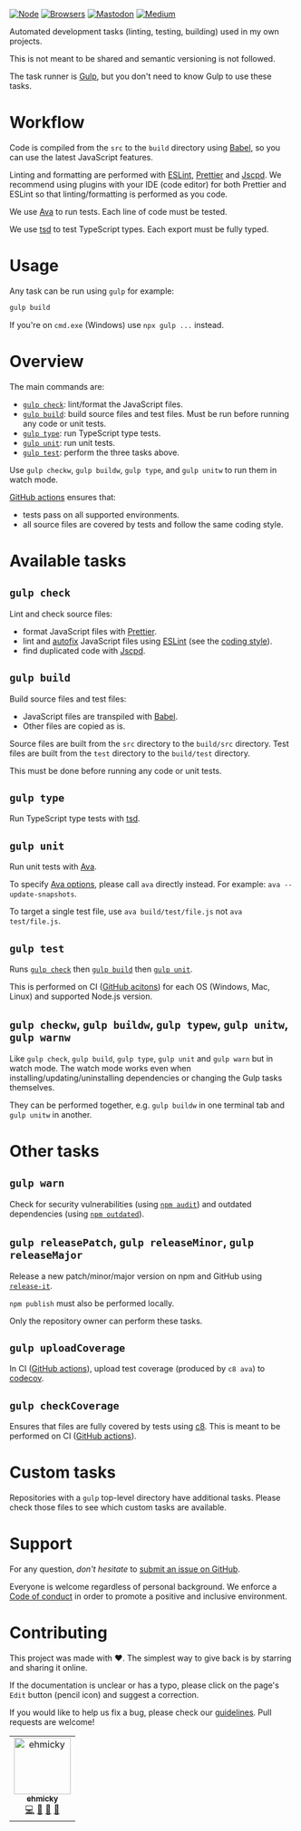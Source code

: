 [![Node](https://img.shields.io/badge/-Node.js-808080?logo=node.js&colorA=404040&logoColor=66cc33)](https://www.npmjs.com/package/@ehmicky/dev-tasks)
[![Browsers](https://img.shields.io/badge/-Browsers-808080?logo=firefox&colorA=404040)](https://www.npmjs.com/package/@ehmicky/dev-tasks)
[![Mastodon](https://img.shields.io/badge/-Mastodon-808080.svg?logo=mastodon&colorA=404040&logoColor=9590F9)](https://fosstodon.org/@ehmicky)
[![Medium](https://img.shields.io/badge/-Medium-808080.svg?logo=medium&colorA=404040)](https://medium.com/@ehmicky)

Automated development tasks (linting, testing, building) used in my own
projects.

This is not meant to be shared and semantic versioning is not followed.

The task runner is [Gulp](https://gulpjs.com/), but you don't need to know Gulp
to use these tasks.

# Workflow

Code is compiled from the `src` to the `build` directory using
[Babel](https://babeljs.io/), so you can use the latest JavaScript features.

Linting and formatting are performed with [ESLint](https://eslint.org/),
[Prettier](https://prettier.io/) and
[Jscpd](https://github.com/kucherenko/jscpd). We recommend using plugins with
your IDE (code editor) for both Prettier and ESLint so that linting/formatting
is performed as you code.

We use [Ava](https://github.com/avajs/ava) to run tests. Each line of code must
be tested.

We use [tsd](https://github.com/SamVerschueren/tsd) to test TypeScript types.
Each export must be fully typed.

# Usage

Any task can be run using `gulp` for example:

```bash
gulp build
```

If you're on `cmd.exe` (Windows) use `npx gulp ...` instead.

# Overview

The main commands are:

- [`gulp check`](#gulp-check): lint/format the JavaScript files.
- [`gulp build`](#gulp-build): build source files and test files. Must be run
  before running any code or unit tests.
- [`gulp type`](#gulp-type): run TypeScript type tests.
- [`gulp unit`](#gulp-unit): run unit tests.
- [`gulp test`](#gulp-test): perform the three tasks above.

Use `gulp checkw`, `gulp buildw`, `gulp type`, and `gulp unitw` to run them in
watch mode.

[GitHub actions](https://github.com/features/actions) ensures that:

- tests pass on all supported environments.
- all source files are covered by tests and follow the same coding style.

# Available tasks

## `gulp check`

Lint and check source files:

- format JavaScript files with [Prettier](https://prettier.io/).
- lint and
  [autofix](https://eslint.org/docs/user-guide/command-line-interface#fixing-problems)
  JavaScript files using [ESLint](https://eslint.org/) (see the
  [coding style](https://github.com/ehmicky/eslint-config#coding-style)).
- find duplicated code with [Jscpd](https://github.com/kucherenko/jscpd).

## `gulp build`

Build source files and test files:

- JavaScript files are transpiled with [Babel](https://babeljs.io/).
- Other files are copied as is.

Source files are built from the `src` directory to the `build/src` directory.
Test files are built from the `test` directory to the `build/test` directory.

This must be done before running any code or unit tests.

## `gulp type`

Run TypeScript type tests with [tsd](https://github.com/SamVerschueren/tsd).

## `gulp unit`

Run unit tests with [Ava](https://github.com/avajs/ava).

To specify
[Ava options](https://github.com/avajs/ava/blob/master/docs/05-command-line.md),
please call `ava` directly instead. For example: `ava --update-snapshots`.

To target a single test file, use `ava build/test/file.js` not
`ava test/file.js`.

## `gulp test`

Runs [`gulp check`](#gulp-check) then [`gulp build`](#gulp-build) then
[`gulp unit`](#gulp-unit).

This is performed on CI ([GitHub acitons](https://github.com/features/actions))
for each OS (Windows, Mac, Linux) and supported Node.js version.

## `gulp checkw`, `gulp buildw`, `gulp typew`, `gulp unitw`, `gulp warnw`

Like `gulp check`, `gulp build`, `gulp type`, `gulp unit` and `gulp warn` but in
watch mode. The watch mode works even when installing/updating/uninstalling
dependencies or changing the Gulp tasks themselves.

They can be performed together, e.g. `gulp buildw` in one terminal tab and
`gulp unitw` in another.

# Other tasks

## `gulp warn`

Check for security vulnerabilities (using
[`npm audit`](https://docs.npmjs.com/cli/audit)) and outdated dependencies
(using [`npm outdated`](https://docs.npmjs.com/cli/outdated)).

## `gulp releasePatch`, `gulp releaseMinor`, `gulp releaseMajor`

Release a new patch/minor/major version on npm and GitHub using
[`release-it`](https://github.com/webpro/release-it).

`npm publish` must also be performed locally.

Only the repository owner can perform these tasks.

## `gulp uploadCoverage`

In CI ([GitHub actions](https://github.com/features/actions)), upload test
coverage (produced by `c8 ava`) to [codecov](https://codecov.io/).

## `gulp checkCoverage`

Ensures that files are fully covered by tests using
[c8](https://github.com/bcoe/c8). This is meant to be performed on CI
([GitHub actions](https://github.com/features/actions)).

# Custom tasks

Repositories with a `gulp` top-level directory have additional tasks. Please
check those files to see which custom tasks are available.

# Support

For any question, _don't hesitate_ to [submit an issue on GitHub](../../issues).

Everyone is welcome regardless of personal background. We enforce a
[Code of conduct](CODE_OF_CONDUCT.md) in order to promote a positive and
inclusive environment.

# Contributing

This project was made with ❤️. The simplest way to give back is by starring and
sharing it online.

If the documentation is unclear or has a typo, please click on the page's `Edit`
button (pencil icon) and suggest a correction.

If you would like to help us fix a bug, please check our
[guidelines](CONTRIBUTING.md). Pull requests are welcome!

<!-- Thanks go to our wonderful contributors: -->

<!-- ALL-CONTRIBUTORS-LIST:START -->
<!-- prettier-ignore -->
<table><tr><td align="center"><a href="https://twitter.com/ehmicky"><img src="https://avatars2.githubusercontent.com/u/8136211?v=4" width="100px;" alt="ehmicky"/><br /><sub><b>ehmicky</b></sub></a><br /><a href="https://github.com/ehmicky/dev-tasks/commits?author=ehmicky" title="Code">💻</a> <a href="#design-ehmicky" title="Design">🎨</a> <a href="#ideas-ehmicky" title="Ideas, Planning, & Feedback">🤔</a> <a href="https://github.com/ehmicky/dev-tasks/commits?author=ehmicky" title="Documentation">📖</a></td></tr></table>

<!-- ALL-CONTRIBUTORS-LIST:END -->
